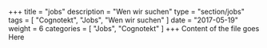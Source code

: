 +++
title = "jobs"
description = "Wen wir suchen"
type = "section/jobs"
tags = [ "Cognotekt", "Jobs", "Wen wir suchen" ]
date = "2017-05-19"
weight = 6
categories = [
  "Jobs",
  "Cognotekt"
]
+++
Content of the file goes Here
